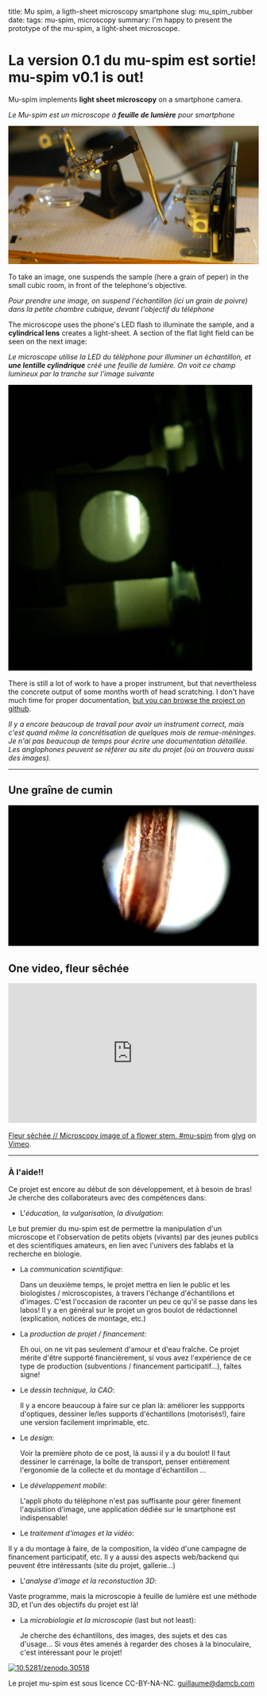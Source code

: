 title: Mu spim, a ligth-sheet microscopy smartphone
slug: mu_spim_rubber
date:
tags: mu-spim, microscopy
summary: I'm happy to present the prototype of the mu-spim, a light-sheet microscope.

# La version 0.1 du mu-spim est sortie! mu-spim v0.1 is out!


Mu-spim implements **light sheet microscopy** on a
smartphone camera.

_Le Mu-spim est un microscope à **feuille de lumière** pour smartphone_

 ![The mu-spim v.0.1 - rubber](images/mu-spim_instrument.jpg)

To take an image, one suspends the sample (here a grain of peper) in the small cubic room, in front of the telephone's objective.

_Pour prendre une image, on suspend l'échantillon (ici un grain de poivre) dans
la petite chambre cubique, devant l'objectif du téléphone_


The microscope uses the phone's LED flash to illuminate the sample, and a **cylindrical lens** creates a light-sheet. A section of the flat light field can be seen on the next image:

_Le microscope utilise la LED du téléphone pour illuminer un échantillon, et **une lentille cylindrique** créé une feuille de lumière. On voit ce champ lumineux par la tranche sur l'image suivante_

![The mu-spim v.0.1 - rubber](images/mu-spim_light_sheet.jpg)

There is still a lot of work to have a proper instrument, but that nevertheless
the concrete output  of some months worth of head scratching. I don't have much
time for proper documentation,  [but you can browse the project on
github](https://github.com/glyg/mu-spim).

_Il y a encore beaucoup de travail pour avoir un instrument correct, mais c'est
quand même la concrétisation de quelques mois de remue-méninges. Je n'ai pas
beaucoup de temps pour écrire une documentation détaillée.  Les anglophones
peuvent se référer au site du projet (où on trouvera aussi des images)._

<hr/>

## Une graîne de cumin

![Mu-spim image of a cumin seed](images/mu-spim_graine_de_cumin.png)


## One video, fleur sêchée


<iframe src="https://player.vimeo.com/video/138321561" width="500" height="281" frameborder="0" webkitallowfullscreen mozallowfullscreen allowfullscreen></iframe> <p><a href="https://vimeo.com/138321561">Fleur s&ecirc;ch&eacute;e // Microscopy image of a flower stem. #mu-spim</a> from <a href="https://vimeo.com/user12210065">glyg</a> on <a href="https://vimeo.com">Vimeo</a>.</p>

<hr/>

### À l'aide!!

Ce projet est encore au début de son développement, et à besoin de bras! Je
cherche des collaborateurs avec des compétences dans:

* L'_éducation, la vulgarisation, la divulgation_:

 Le but premier du mu-spim est de permettre la manipulation d'un microscope et
 l'observation de petits objets (vivants) par des jeunes publics et des scientifiques
 amateurs, en lien avec l'univers des fablabs et la recherche en biologie.


* La _communication scientifique_:

  Dans un deuxième temps, le projet mettra  en lien le public et les biologistes /
  microscopistes, à travers l'échange d'échantillons et d'images. C'est
  l'occasion de raconter un peu ce qu'il se passe dans les labos! Il y a en
  général sur le projet un gros boulot de rédactionnel (explication, notices de montage, etc.)

* La _production de projet / financement_:

  Eh oui, on ne vit pas seulement d'amour et d'eau fraîche. Ce projet mérite
  d'être supporté financièrement, si vous avez l'expérience de ce type de
  production (subventions / financement participatif...), faîtes signe!

* Le _dessin technique, la CAO_:

  Il y a encore beaucoup à faire sur ce plan là:
  améliorer les suppports d'optiques, dessiner le/les supports d'échantillons (motorisés!), faire une version facilement imprimable, etc.

* Le _design_:

  Voir la première photo de ce post, là aussi il y a du boulot!
  Il faut dessiner le carrénage, la boîte de transport, penser entièrement
  l'ergonomie de la collecte et du montage d'échantillon ...

* Le _développement mobile_:

  L'appli photo du téléphone n'est pas suffisante pour gérer finement
  l'aquisition d'image, une application dédiée sur le smartphone est
  indispensable!

* Le _traitement d'images et la vidéo_:

 Il y a du montage à faire, de la composition, la vidéo d'une campagne de
 financement participatif, etc. Il y a aussi des aspects web/backend qui peuvent
 être intéressants (site du projet, gallerie...)

* L'_analyse d'image et la reconstuction 3D_:

 Vaste programme, mais la microscopie à feuille de lumière est une méthode 3D,
 et l'un des objectifs du projet est là!

* La _microbiologie et la microscopie_ (last but not least):

  Je cherche des échantillons, des images, des sujets et des cas d'usage... Si
  vous êtes amenés à regarder des choses à la binoculaire, c'est intéressant
  pour le projet!





<a href="https://zenodo.org/badge/latestdoi/8450/glyg/mu_spim"><img src="https://zenodo.org/badge/8450/glyg/mu_spim.svg" alt="10.5281/zenodo.30518"></a>




Le projet mu-spim est sous licence CC-BY-NA-NC. guillaume@damcb.com
